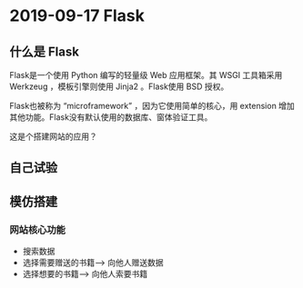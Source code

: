 # 2019-09-17 Flask

## 什么是 Flask

Flask是一个使用 Python 编写的轻量级 Web 应用框架。其 WSGI 工具箱采用 Werkzeug ，模板引擎则使用 Jinja2 。Flask使用 BSD 授权。

Flask也被称为 “microframework” ，因为它使用简单的核心，用 extension 增加其他功能。Flask没有默认使用的数据库、窗体验证工具。

这是个搭建网站的应用？

## 自己试验

## 模仿搭建

### 网站核心功能

- 搜索数据
- 选择需要赠送的书籍--> 向他人赠送数据
- 选择想要的书籍--> 向他人索要书籍

### 


